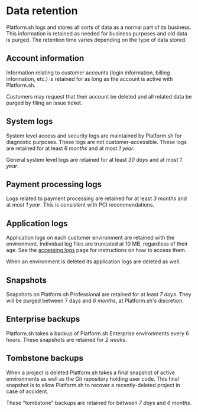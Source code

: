 # Data retention

Platform.sh logs and stores all sorts of data as a normal part of its business.  This information is retained as needed for business purposes and old data is purged.  The retention time varies depending on the type of data stored.

## Account information

Information relating to customer accounts (login information, billing information, etc.) is retained for as long as the account is active with Platform.sh.

Customers may request that their account be deleted and all related data be purged by filing an issue ticket.

## System logs

System level access and security logs are maintained by Platform.sh for diagnostic purposes.  These logs are not customer-accessible.  These logs are retained for at least _6 months_ and at most _1 year_.

General system level logs are retained for at least _30 days_ and at most _1 year_.

## Payment processing logs

Logs related to payment processing are retained for at least _3 months_ and at most _1 year_.  This is consistent with PCI recommendations.

## Application logs

Application logs on each customer environment are retained with the environment.  Individual log files are truncated at 10 MB, regardless of their age.  See the [accessing logs](/development/logs.md) page for instructions on how to access them.

When an environment is deleted its application logs are deleted as well.

## Snapshots

Snapshots on Platform.sh Professional are retained for at least _7 days_.  They will be purged between 7 days and _6 months_, at Platform.sh's discretion.

## Enterprise backups

Platform.sh takes a backup of Platform.sh Enterprise environments every 6 hours.  These snapshots are retained for _2 weeks_.

## Tombstone backups

When a project is deleted Platform.sh takes a final snapshot of active environments as well as the Git repository holding user code.  This final snapshot is to allow Platform.sh to recover a recently-deleted project in case of accident.

These "tombstone" backups are retained for between _7 days_ and _6 months_.
